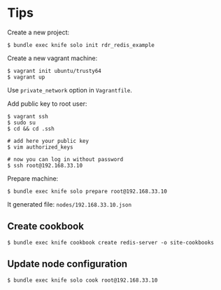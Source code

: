# Tips

Create a new project:

    $ bundle exec knife solo init rdr_redis_example

Create a new vagrant machine:

    $ vagrant init ubuntu/trusty64
    $ vagrant up

Use `private_network` option in `Vagrantfile`.


Add public key to root user:

    $ vagrant ssh
    $ sudo su
    $ cd && cd .ssh

    # add here your public key
    $ vim authorized_keys

    # now you can log in without password
    $ ssh root@192.168.33.10

Prepare machine:

    $ bundle exec knife solo prepare root@192.168.33.10

It generated file: `nodes/192.168.33.10.json`

## Create cookbook

    $ bundle exec knife cookbook create redis-server -o site-cookbooks

## Update node configuration

    $ bundle exec knife solo cook root@192.168.33.10
